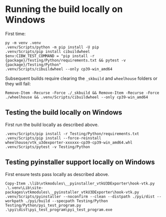 # Running the build locally on Windows

First time:

```pwsh
py -m venv .venv
.venv/Scripts/python -m pip install -U pip
.venv/Scripts/pip install cibuildwheel
$env:CIBW_TEST_COMMAND = "pip install -r {package}/Testing/Python/requirements.txt && pytest -v {package}/Testing/Python"
.venv/Scripts/cibuildwheel --only cp39-win_amd64
```

Subsequent builds require clearing the `_skbuild` and `wheelhouse` folders or they will fail:

```pwsh
Remove-Item -Recurse -Force ./_skbuild && Remove-Item -Recurse -Force ./wheelhouse && .venv/Scripts/cibuildwheel --only cp39-win_amd64
```

## Testing the build locally on Windows

First run the build locally as described above.

```pwsh
.venv/Scripts/pip install -r Testing/Python/requirements.txt
.venv/Scripts/pip install --force-reinstall wheelhouse/vtk_u3dexporter-xxxxxx-cp39-cp39-win_amd64.whl
.venv/Scripts/pytest -v Testing/Python
```

## Testing pyinstaller support locally on Windows

First ensure tests pass locally as described above.

```pwsh
Copy-Item .\lib\vtkmodules\__pyinstaller_vtkU3DExporter\hook-vtk.py .\.venv\Lib\site-packages\vtkmodules\__pyinstaller_vtkU3DExporter\hook-vtk.py
.venv/Scripts/pyinstaller --noconfirm --clean --distpath ./pyi/dist --workpath ./pyi/build --specpath Testing/Python Testing/Python/pyi_test_program.py
.\pyi\dist\pyi_test_program\pyi_test_program.exe
```
